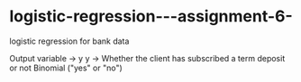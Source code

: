 # logistic-regression---assignment-6-
logistic regression for bank data 

Output variable -> y
y -> Whether the client has subscribed a term deposit or not 
Binomial ("yes" or "no")
